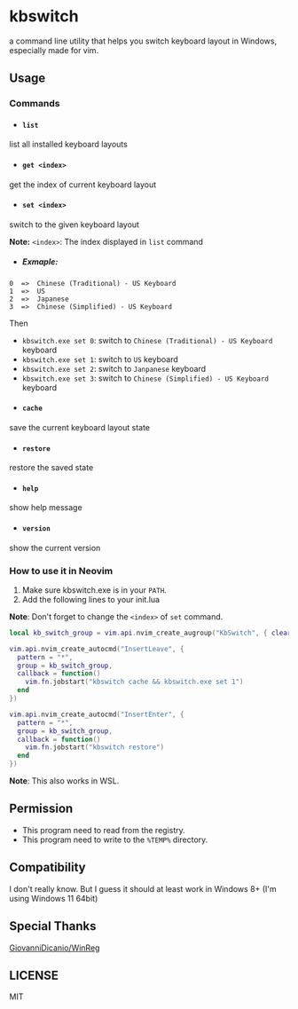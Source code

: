 ﻿# kbswitch

a command line utility that helps you switch keyboard layout in Windows, especially made for vim.

## Usage

### Commands

- #### `list`

list all installed keyboard layouts

- #### `get <index>`

get the index of current keyboard layout

- #### `set <index>`

switch to the given keyboard layout

**Note:** `<index>`: The index displayed in `list` command

* ##### Exmaple:
```
0  =>  Chinese (Traditional) - US Keyboard
1  =>  US
2  =>  Japanese
3  =>  Chinese (Simplified) - US Keyboard
```
Then
* `kbswitch.exe set 0`: switch to `Chinese (Traditional) - US Keyboard` keyboard
* `kbswitch.exe set 1`: switch to `US` keyboard
* `kbswitch.exe set 2`: switch to `Janpanese` keyboard
* `kbswitch.exe set 3`: switch to `Chinese (Simplified) - US Keyboard` keyboard

- #### `cache`

save the current keyboard layout state

- #### `restore`

restore the saved state

- #### `help`

show help message

- #### `version`

show the current version


### How to use it in Neovim

1. Make sure kbswitch.exe is in your `PATH`.
2. Add the following lines to your init.lua

**Note**: Don't forget to change the `<index>` of `set` command.

```lua
local kb_switch_group = vim.api.nvim_create_augroup("KbSwitch", { clear = true })

vim.api.nvim_create_autocmd("InsertLeave", {
  pattern = "*",
  group = kb_switch_group,
  callback = function()
    vim.fn.jobstart("kbswitch cache && kbswitch.exe set 1")
  end
})

vim.api.nvim_create_autocmd("InsertEnter", {
  pattern = "*",
  group = kb_switch_group,
  callback = function()
    vim.fn.jobstart("kbswitch restore")
  end
})
```

**Note**: This also works in WSL.

## Permission

- This program need to read from the registry.
- This program need to write to the `%TEMP%` directory.

## Compatibility

I don't really know. But I guess it should at least work in Windows 8+ (I'm using Windows 11 64bit)

## Special Thanks

[GiovanniDicanio/WinReg](https://github.com/GiovanniDicanio/WinReg)

## LICENSE

MIT
